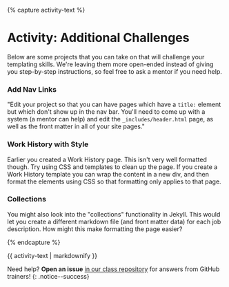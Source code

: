 {% capture activity-text %}
# Activity: Additional Challenges

Below are some projects that you can take on that will challenge your templating skills. We're leaving them more open-ended instead of giving you step-by-step instructions, so feel free to ask a mentor if you need help.

### Add Nav Links

"Edit your project so that you can have pages which have a `title:` element but which don't show up in the nav bar. You'll need to come up with a system (a mentor can help) and edit the `_includes/header.html` page, as well as the front matter in all of your site pages."

### Work History with Style

Earlier you created a Work History page. This isn't very well formatted though. Try using CSS and templates to clean up the page. If you create a Work History template you can wrap the content in a new div, and then format the elements using CSS so that formatting only applies to that page.

### Collections

You might also look into the "collections" functionality in Jekyll. This would let you create a different markdown file (and front matter data) for each job description. How might this make formatting the page easier?




{% endcapture %}

<div class="notice--warning">
  {{ activity-text | markdownify }}
</div>

Need help? **Open an issue** [in our class repository](https://github.com/githubschool/on-demand-github-pages/issues/new) for answers from GitHub trainers!
{: .notice--success}
